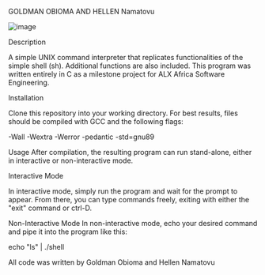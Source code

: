 GOLDMAN OBIOMA AND HELLEN Namatovu

![image](https://user-images.githubusercontent.com/104031141/183405265-5dbbd257-f971-4f52-822c-48373fbe0e39.png)

Description

A simple UNIX command interpreter that replicates functionalities of the simple shell (sh). Additional functions are also included. This program was written entirely in C as a milestone project for ALX Africa Software Engineering.

Installation

Clone this repository into your working directory. For best results, files should be compiled with GCC and the following flags:

-Wall -Wextra -Werror -pedantic -std=gnu89

Usage
After compilation, the resulting program can run stand-alone, either in interactive or non-interactive mode.

Interactive Mode

In interactive mode, simply run the program and wait for the prompt to appear. From there, you can type commands freely, exiting with either the "exit" command or ctrl-D.

Non-Interactive Mode
In non-interactive mode, echo your desired command and pipe it into the program like this:

echo "ls" | ./shell

All code was written by Goldman Obioma and Hellen Namatovu
